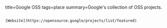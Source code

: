 title=Google OSS
tags=place
summary=Google's collection of OSS projects.
~~~~~~

[Website](https://opensource.google/projects/list/featured) 

